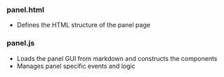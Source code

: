 ### panel.html
- Defines the HTML structure of the panel page

### panel.js
- Loads the panel GUI from markdown and constructs the components
- Manages panel specific events and logic
